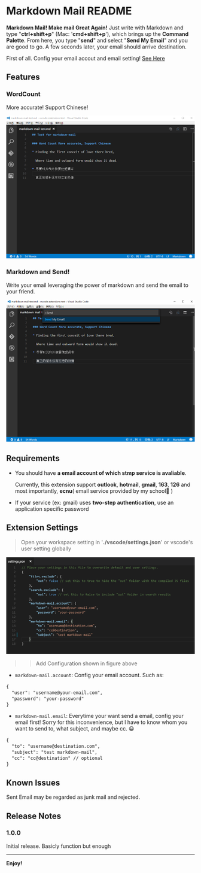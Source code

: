 # Markdown Mail README

**Markdown Mail! Make mail Great Again!** Just write with Markdown and
type "**ctrl+shift+p**" (Mac: '**cmd+shift+p**'), which brings up the 
**Command Palette**. From here, you type "**send**" and select "**Send My Email**"
and you are good to go. A few seconds later, your email should arrive destination.

First of all. Config your email accout and email setting! [See Here](#Settings)

## Features

### WordCount
  More accurate! Support Chinese!

![WordCount](resources/word-count.png)

### Markdown and Send!
  Write your email leveraging the power of markdown and send the email to your friend.

![send](resources/send.png)

## Requirements

* You should have **a email account of which stmp service is avaliable**.

  Currently, this extension support **outlook**, **hotmail**, **gmail**, **163**, **126**
  and most importantly, **ecnu**( email service provided by my school🙇 )

* If your service (ex: gmail) uses **two-step authentication**, use an application specific password

<h2 id="Settings">Extension Settings</h2>

>Open your workspace setting in '**./vscode/settings.json**' or vscode's user setting globally

![Extension Config](resources/extension-config.png)

>> Add Configuration shown in figure above
  * `markdown-mail.account`: Config your email account. Such as:
  ```
  {
    "user": "username@your-email.com",
    "password": "your-password"
  }
  ```
  * `markdown-mail.email`: Everytime your want send a email, config your email first!
  Sorry for this inconvenience, but I have to know whom you want to send to, what subject, and maybe cc. 😀
  ```
  {
    "to": "username@destination.com",
    "subject": "test markdown-mail",
    "cc": "cc@destination" // optional
  }
  ```
## Known Issues

Sent Email may be regarded as junk mail and rejected.

## Release Notes

### 1.0.0

Initial release. Basicly function but enough

----------------------------------------------

**Enjoy!**